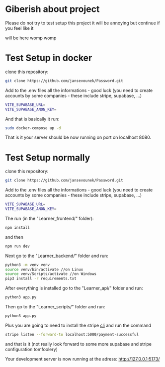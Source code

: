 # Giberish about project

Please do not try to test setup this project it will be annoying but continue if you feel like it

will be here womp womp

# Test Setup in docker

clone this repository:

```sh
git clone https://github.com/jansevounek/Password.git
```

Add to the .env files all the informations - good luck (you need to create accounts by some companies - these include stripe, supabase, ...)

```sh
VITE_SUPABASE_URL=
VITE_SUPABASE_ANON_KEY=
```

And that is basically it run:

```sh
sudo docker-compose up -d
```

That is it your server should be now running on port on localhost 8080.

# Test Setup normally

clone this repository:

```sh
git clone https://github.com/jansevounek/Password.git
```

Add to the .env files all the informations - good luck (you need to create accounts by some companies - these include stripe, supabase, ...)

```sh
VITE_SUPABASE_URL=
VITE_SUPABASE_ANON_KEY=
```

The run (in the "Learner_frontend/" folder):

```sh
npm install
```

and then

```sh
npm run dev
```

Next go to the "Learner_backend/" folder and run:

```sh
python3 -m venv venv
source venv/bin/activate //on Linux
source venv/Scripts/activate //on Windows
pip3 install -r requirements.txt
```

After everything is installed go to the "Learner_api/" folder and run:

```sh
python3 app.py
```

Then go to the "Learner_scripts/" folder and run:

```sh
python3 app.py
```

Plus you are going to need to install the stripe [cli](https://docs.stripe.com/stripe-cli) and run the command 

```sh
stripe listen --forward-to localhost:5000/payment-successful
```

and that is it (not really look forward to some more supabase and stripe configuration tomfoolery)

Your development server is now running at the adress: http://127.0.0.1:5173/
